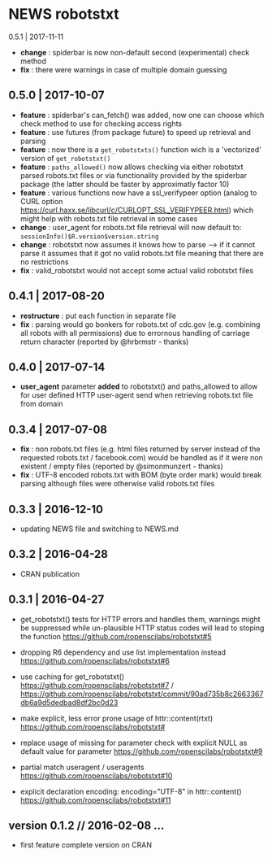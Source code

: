 NEWS robotstxt
==========================================================================

0.5.1 | 2017-11-11

- **change** : spiderbar is now non-default second (experimental) check method
- **fix** : there were warnings in case of multiple domain guessing


0.5.0 | 2017-10-07
--------------------------------------------------------------------------

- **feature** : spiderbar's can_fetch() was added, now one can choose which check method to use for checking access rights 
- **feature** : use futures (from package future) to speed up retrieval and parsing
- **feature** : now there is a `get_robotstxts()` function wich is a 'vectorized' version of `get_robotstxt()`
- **feature** : `paths_allowed()` now allows checking via either robotstxt parsed robots.txt files or via functionality provided by the spiderbar package (the latter should be faster by approximatly factor 10)
- **feature** : various functions now have a ssl_verifypeer option (analog to CURL option https://curl.haxx.se/libcurl/c/CURLOPT_SSL_VERIFYPEER.html) which might help with robots.txt file retrieval in some cases
- **change** : user_agent for robots.txt file retrieval will now default to: `sessionInfo()$R.version$version.string` 
- **change** : robotstxt now assumes it knows how to parse --> if it cannot parse it assumes that it got no valid robots.txt file meaning that there are no restrictions
- **fix** : valid_robotstxt would not accept some actual valid robotstxt files



0.4.1 | 2017-08-20
--------------------------------------------------------------------------

- **restructure** : put each function in separate file
- **fix** : parsing would go bonkers for robots.txt of cdc.gov (e.g. combining all robots with all permissions) due to errornous handling of carriage return character (reported by @hrbrmstr - thanks)



0.4.0 | 2017-07-14
--------------------------------------------------------------------------

- **user_agent** parameter **added** to robotstxt() and paths_allowed to allow for user defined HTTP user-agent send when retrieving robots.txt file from domain



0.3.4 | 2017-07-08
--------------------------------------------------------------------------

- **fix** : non robots.txt files (e.g. html files returned by server instead of the requested robots.txt / facebook.com) would be handled as if it were non existent / empty files (reported by @simonmunzert - thanks)
- **fix** : UTF-8 encoded robots.txt with BOM (byte order mark) would break parsing although files were otherwise valid robots.txt files




0.3.3 | 2016-12-10
--------------------------------------------------------------------------

- updating NEWS file and switching to NEWS.md





0.3.2 | 2016-04-28 
--------------------------------------------------------------------------

- CRAN publication





0.3.1 | 2016-04-27 
--------------------------------------------------------------------------

- get_robotstxt() tests for HTTP errors and handles them, warnings might be suppressed while un-plausible HTTP status codes will lead to stoping the function https://github.com/ropenscilabs/robotstxt#5

- dropping R6 dependency and use list implementation instead https://github.com/ropenscilabs/robotstxt#6

- use caching for get_robotstxt() https://github.com/ropenscilabs/robotstxt#7 / https://github.com/ropenscilabs/robotstxt/commit/90ad735b8c2663367db6a9d5dedbad8df2bc0d23

- make explicit, less error prone usage of httr::content(rtxt) https://github.com/ropenscilabs/robotstxt#

- replace usage of missing for parameter check with explicit NULL as default value for parameter https://github.com/ropenscilabs/robotstxt#9

- partial match useragent / useragents https://github.com/ropenscilabs/robotstxt#10

- explicit declaration encoding: encoding="UTF-8" in httr::content() https://github.com/ropenscilabs/robotstxt#11





version 0.1.2 // 2016-02-08 ...
--------------------------------------------------------------------------

- first feature complete version on CRAN





